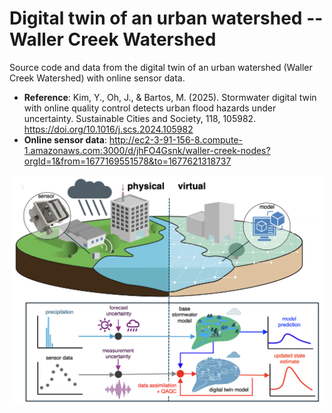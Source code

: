 # Digital twin of an urban watershed -- Waller Creek Watershed 

Source code and data from the digital twin of an urban watershed (Waller Creek Watershed) with online sensor data.
- **Reference**: Kim, Y., Oh, J., & Bartos, M. (2025). Stormwater digital twin with online quality control detects urban flood hazards under uncertainty. Sustainable Cities and Society, 118, 105982. https://doi.org/10.1016/j.scs.2024.105982 
- **Online sensor data**: http://ec2-3-91-156-8.compute-1.amazonaws.com:3000/d/jhFO4Gsnk/waller-creek-nodes?orgId=1&from=1677169551578&to=1677621318737 

<!-- Map : http://ec2-13-58-107-29.us-east-2.compute.amazonaws.com:5000<br> -->
<!--
- Rain forecast: http://ec2-54-161-46-14.compute-1.amazonaws.com:3000/d/c480f733-570f-4e0f-81c2-0c60cd740063/weather-forecast?orgId=1&from=now-7d&to=now
- - Real-time Simulation: http://ec2-54-161-46-14.compute-1.amazonaws.com:3000/d/c33c7912-3864-410f-bfd7-e17a1045d6c6/simulation?orgId=1&from=now-7d&to=now
-->
<div align="center">
  <img src="./schematic.png" alt="Description of Image" width="500"/>
</div>

